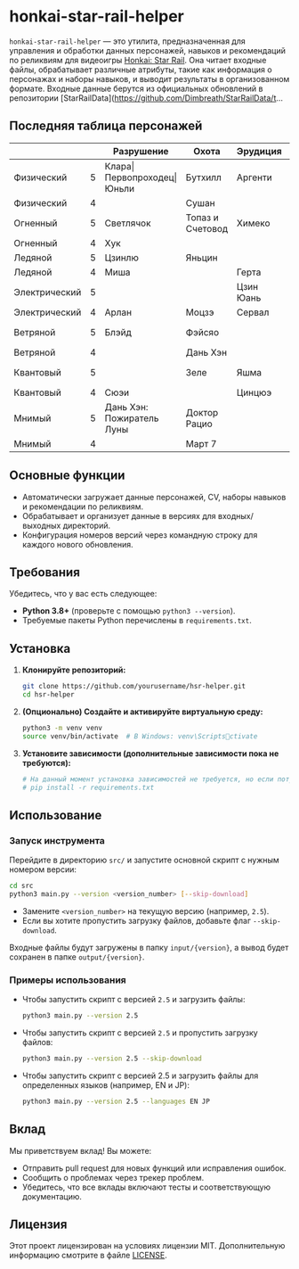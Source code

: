 # honkai-star-rail-helper

`honkai-star-rail-helper` — это утилита, предназначенная для управления и обработки данных персонажей, навыков и рекомендаций по реликвиям для видеоигры [Honkai: Star Rail](https://en.wikipedia.org/wiki/Honkai:_Star_Rail). Она читает входные файлы, обрабатывает различные атрибуты, такие как информация о персонажах и наборы навыков, и выводит результаты в организованном формате. Входные данные берутся из официальных обновлений в репозитории [StarRailData](https://github.com/Dimbreath/StarRailData/t...

## Последняя таблица персонажей
<!-- CHARACTER_TABLE_START -->
|               |   | Разрушение                | Охота            | Эрудиция  | Гармония      | Небытие         | Сохранение    | Изобилие |
| ------------- | - | ------------------------- | ---------------- | --------- | ------------- | --------------- | ------------- | -------- |
| Физический    | 5 | Клара\|Первопроходец\|Юньли | Бутхилл          | Аргенти   | Зарянка       |                 |               |          |
| Физический    | 4 |                           | Сушан            |           | Ханья         | Лука            |               | Наташа   |
| Огненный      | 5 | Светлячок                 | Топаз и Счетовод | Химеко    |               | Цзяоцю          | Первопроходец | Линша    |
| Огненный      | 4 | Хук                       |                  |           | Аста          | Гуйнайфэнь      |               | Галлахер |
| Ледяной       | 5 | Цзинлю                    | Яньцин           |           | Жуань Мэй     |                 | Гепард        |          |
| Ледяной       | 4 | Миша                      |                  | Герта     |               | Пела            | Март 7        |          |
| Электрический | 5 |                           |                  | Цзин Юань |               | Ахерон\|Кафка   |               | Байлу    |
| Электрический | 4 | Арлан                     | Моцзэ            | Сервал    | Тинъюнь       |                 |               |          |
| Ветряной      | 5 | Блэйд                     | Фэйсяо           |           | Броня         | Чёрный Лебедь   |               | Хохо     |
| Ветряной      | 4 |                           | Дань Хэн         |           |               | Сампо           |               |          |
| Квантовый     | 5 |                           | Зеле             | Яшма      | Искорка       | Серебряный Волк | Фу Сюань      |          |
| Квантовый     | 4 | Сюэи                      |                  | Цинцюэ    |               |                 |               | Рысь     |
| Мнимый        | 5 | Дань Хэн: Пожиратель Луны | Доктор Рацио     |           | Первопроходец | Вельт           | Авантюрин     | Лоча     |
| Мнимый        | 4 |                           | Март 7           |           | Юйкун         |                 |               |          |
<!-- CHARACTER_TABLE_END -->

## Основные функции
- Автоматически загружает данные персонажей, CV, наборы навыков и рекомендации по реликвиям.
- Обрабатывает и организует данные в версиях для входных/выходных директорий.
- Конфигурация номеров версий через командную строку для каждого нового обновления.

## Требования

Убедитесь, что у вас есть следующее:
- **Python 3.8+** (проверьте с помощью `python3 --version`).
- Требуемые пакеты Python перечислены в `requirements.txt`.

## Установка

1. **Клонируйте репозиторий:**
   ```bash
   git clone https://github.com/yourusername/hsr-helper.git
   cd hsr-helper
   ```

2. **(Опционально) Создайте и активируйте виртуальную среду:**
   ```bash
   python3 -m venv venv
   source venv/bin/activate  # В Windows: venv\Scriptsctivate
   ```

3. **Установите зависимости (дополнительные зависимости пока не требуются):**
   ```bash
   # На данный момент установка зависимостей не требуется, но если потребуется в будущем:
   # pip install -r requirements.txt
   ```

## Использование

### Запуск инструмента
   Перейдите в директорию `src/` и запустите основной скрипт с нужным номером версии:
   ```bash
   cd src
   python3 main.py --version <version_number> [--skip-download]
   ```

   - Замените `<version_number>` на текущую версию (например, `2.5`).
   - Если вы хотите пропустить загрузку файлов, добавьте флаг `--skip-download`.

   Входные файлы будут загружены в папку `input/{version}`, а вывод будет сохранен в папке `output/{version}`.

### Примеры использования

- Чтобы запустить скрипт с версией `2.5` и загрузить файлы:
  ```bash
  python3 main.py --version 2.5
  ```

- Чтобы запустить скрипт с версией `2.5` и пропустить загрузку файлов:
  ```bash
  python3 main.py --version 2.5 --skip-download
  ```

- Чтобы запустить скрипт с версией 2.5 и загрузить файлы для определенных языков (например, EN и JP):
  ```bash
  python3 main.py --version 2.5 --languages EN JP
  ```

## Вклад

Мы приветствуем вклад! Вы можете:
- Отправить pull request для новых функций или исправления ошибок.
- Сообщить о проблемах через трекер проблем.
- Убедитесь, что все вклады включают тесты и соответствующую документацию.

## Лицензия

Этот проект лицензирован на условиях лицензии MIT. Дополнительную информацию смотрите в файле [LICENSE](LICENSE).
